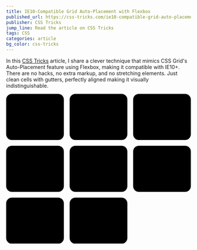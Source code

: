 ```yaml
---
title: IE10-Compatible Grid Auto-Placement with Flexbox
published_url: https://css-tricks.com/ie10-compatible-grid-auto-placement-with-flexbox/
publisher: CSS Tricks
jump_line: Read the article on CSS Tricks
tags: CSS
categories: article
bg_color: css-tricks
---
```


In this <a href="https://css-tricks.com" target="_blank" rel="noreferrer">CSS Tricks</a> article, I share a clever technique that mimics CSS Grid's Auto-Placement feature using Flexbox, making it compatible with IE10+. There are no hacks, no extra markup, and no stretching elements. Just clean cells with gutters, perfectly aligned making it visually indistinguishable.

<svg xmlns="http://www.w3.org/2000/svg" viewBox="0 0 320 260" class="illustration">
  <rect class="illustration__fill opacity-0 animate-grid" width="100" height="80" rx="10"/>
  <rect class="illustration__fill opacity-0 animate-grid animate-offset-1" width="100" height="80" x="110" rx="10"/>
  <rect class="illustration__fill opacity-0 animate-grid animate-offset-2" width="100" height="80" x="220" rx="10"/>
  <rect class="illustration__fill opacity-0 animate-grid animate-offset-3" width="100" height="80" y="90" rx="10"/>
  <rect class="illustration__fill opacity-0 animate-grid animate-offset-4" width="100" height="80" x="110" y="90" rx="10"/>
  <rect class="illustration__fill opacity-0 animate-grid animate-offset-5" width="100" height="80" x="220" y="90" rx="10"/>
  <rect class="illustration__fill opacity-0 animate-grid animate-offset-6" width="100" height="80" y="180" rx="10"/>
  <rect class="illustration__fill opacity-0 animate-grid animate-offset-7" width="100" height="80" x="110" y="180" rx="10"/>
</svg>
